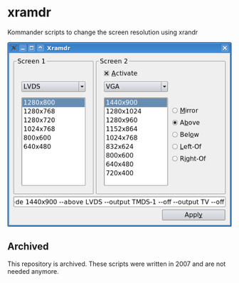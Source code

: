 # xramdr

Kommander scripts to change the screen resolution using xrandr

![screenshot](screen.png)

## Archived

This repository is archived. These scripts were written in 2007 and
are not needed anymore.
